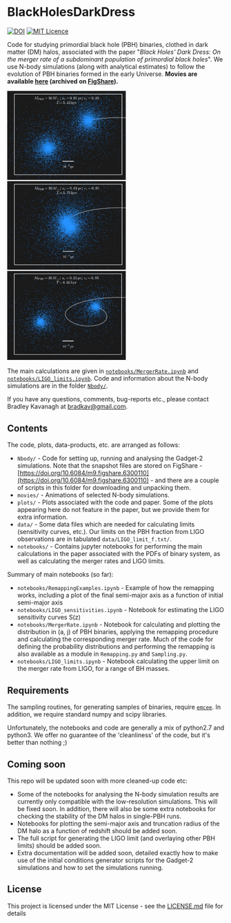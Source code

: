 # BlackHolesDarkDress

[![DOI](https://zenodo.org/badge/131850900.svg)](https://zenodo.org/badge/latestdoi/131850900)  [![MIT Licence](https://badges.frapsoft.com/os/mit/mit.svg?v=103)](https://opensource.org/licenses/mit-license.php)

Code for studying primordial black hole (PBH) binaries, clothed in dark matter (DM) halos, associated with the paper "*Black Holes' Dark Dress: On the merger rate of a subdominant population of primordial black holes*". We use N-body simulations (along with analytical estimates) to follow the evolution of PBH binaries formed in the early Universe. **Movies are available [here](movies/) (archived on [FigShare](https://doi.org/10.6084/m9.figshare.6298397)).**


<img src="movies/snapshot1.png" alt="alt text" width=275> <img src="movies/snapshot2.png" alt="alt text" width=275> <img src="movies/snapshot3.png" alt="alt text" width=275>

The main calculations are given in [`notebooks/MergerRate.ipynb`](notebooks/MergerRate.ipynb) and [`notebooks/LIGO_limits.ipynb`](notebooks/LIGO_limits.ipynb). Code and information about the N-body simulations are in the folder [`Nbody/`](Nbody/).

If you have any questions, comments, bug-reports etc., please contact Bradley Kavanagh at bradkav@gmail.com. 

## Contents

The code, plots, data-products, etc. are arranged as follows:

* `Nbody/` - Code for setting up, running and analysing the Gadget-2 simulations. Note that the snapshot files are stored on FigShare - [https://doi.org/10.6084/m9.figshare.6300110](https://doi.org/10.6084/m9.figshare.6300110) - and there are a couple of scripts in this folder for downloading and unpacking them.
* `movies/` - Animations of selected N-body simulations.
* `plots/` - Plots associated with the code and paper. Some of the plots appearing here do not feature in the paper, but we provide them for extra information.
* `data/` - Some data files which are needed for calculating limits (sensitivity curves, etc.). Our limits on the PBH fraction from LIGO observations are in tabulated `data/LIGO_limit_f.txt/`.
* `notebooks/` - Contains jupyter notebooks for performing the main calculations in the paper associated with the PDFs of binary system, as well as calculating the merger rates and LIGO limits.

Summary of main notebooks (so far):

* `notebooks/RemappingExamples.ipynb` - Example of how the remapping works, including a plot of the final semi-major axis as a function of initial semi-major axis
* `notebooks/LIGO_sensitivities.ipynb` - Notebook for estimating the LIGO sensitivity curves S(z)
* `notebooks/MergerRate.ipynb` - Notebook for calculating and plotting the distribution in (a, j) of PBH binaries, applying the remapping procedure and calculating the corresponding merger rate. Much of the code for defining the probability distributions and performing the remapping is also available as a module in `Remapping.py` and `Sampling.py`.
* `notebooks/LIGO_limits.ipynb` - Notebook calculating the upper limit on the merger rate from LIGO, for a range of BH masses.


## Requirements

The sampling routines, for generating samples of binaries, require [`emcee`](http://dfm.io/emcee/current/). In addition, we require standard numpy and scipy libraries.

Unfortunately, the notebooks and code are generally a mix of python2.7 and python3. We offer no guarantee of the 'cleanliness' of the code, but it's better than nothing ;)

## Coming soon

This repo will be updated soon with more cleaned-up code etc:

* Some of the notebooks for analysing the N-body simulation results are currently only compatible with the low-resolution simulations. This will be fixed soon. In addition, there will also be some extra notebooks for checking the stability of the DM halos in single-PBH runs.
* Notebooks for plotting the semi-major axis and truncation radius of the DM halo as a function of redshift should be added soon.
* The full script for generating the LIGO limit (and overlaying other PBH limits) should be added soon.
* Extra documentation will be added soon, detailed exactly how to make use of the initial conditions generator scripts for the Gadget-2 simulations and how to set the simulations running.

## License

This project is licensed under the MIT License - see the [LICENSE.md](LICENSE.md) file for details
